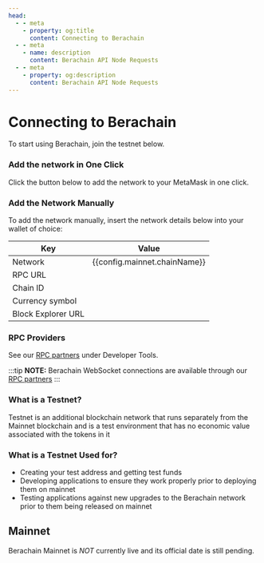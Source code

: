 ```yaml
---
head:
  - - meta
    - property: og:title
      content: Connecting to Berachain
  - - meta
    - name: description
      content: Berachain API Node Requests
  - - meta
    - property: og:description
      content: Berachain API Node Requests
---
```


<script setup>
  import config from '@berachain/config/constants.json';
  import AddNetwork from '@berachain/ui/AddNetwork';
  import CopyToClipboard from '@berachain/ui/CopyToClipboard';
</script>

# Connecting to Berachain

To start using Berachain, join the testnet below.

### Add the network in One Click

Click the button below to add the network to your MetaMask in one click.

<ClientOnly>
  <AddNetwork
    :chainId="config.mainnet.chainId"
    :chainName="config.mainnet.chainName"
    :nativeCurrencyName="config.mainnet.currencyName"
    :nativeCurrencySymbol="config.mainnet.currencySymbol"
    :nativeCurrencyDecimals="config.mainnet.decimals"
    :rpcUrl="config.mainnet.rpcUrl"
    :blockExplorerUrl="config.mainnet.dapps.berascan.url"
  />
</ClientOnly>

### Add the Network Manually

To add the network manually, insert the network details below into your wallet of choice:

| Key                | Value                                                                                   |
| ------------------ | --------------------------------------------------------------------------------------- |
| Network            | {{config.mainnet.chainName}}                                                            |
| RPC URL            | <ClientOnly><CopyToClipboard :text="config.mainnet.rpcUrl" /></ClientOnly>              |
| Chain ID           | <ClientOnly><CopyToClipboard :text="config.mainnet.chainId" /></ClientOnly>             |
| Currency symbol    | <ClientOnly><CopyToClipboard :text="config.mainnet.currencySymbol" /></ClientOnly>      |
| Block Explorer URL | <ClientOnly><CopyToClipboard :text="config.mainnet.dapps.berascan.url" /></ClientOnly> |

### RPC Providers

See our [RPC partners](/developers/developer-tools#rpc-providers) under Developer Tools.

:::tip
**NOTE:** Berachain WebSocket connections are available through our [RPC partners](/developers/developer-tools#rpc-providers)
:::

### What is a Testnet?

Testnet is an additional blockchain network that runs separately from the Mainnet blockchain and is a test environment that has no economic value associated with the tokens in it

### What is a Testnet Used for?

- Creating your test address and getting test funds
- Developing applications to ensure they work properly prior to deploying them on mainnet
- Testing applications against new upgrades to the Berachain network prior to them being released on mainnet

## Mainnet

Berachain Mainnet is _NOT_ currently live and its official date is still pending.
